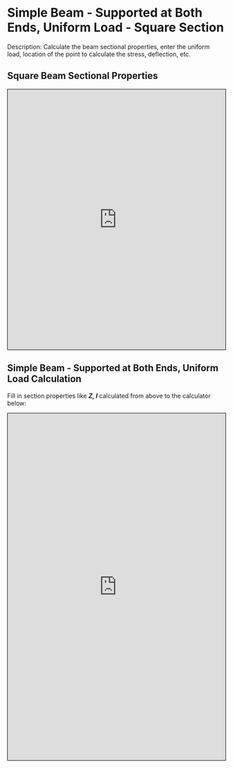 # Simple Beam - Supported at Both Ends, Uniform Load - Square Section
Description: Calculate the beam sectional properties, enter the uniform load, location of the point to calculate the stress, deflection, etc.

## Square Beam Sectional Properties
<iframe src="https://v2.donwen.com/embed/c-20210915.222913664-e3d-0c74d9-5de9c1"
  width="100%" height="600" style="border:1px solid black;">
</iframe>

## Simple Beam - Supported at Both Ends, Uniform Load Calculation
Fill in section properties like ***Z, I*** calculated from above to the calculator below:  
<iframe src="https://v2.donwen.com/embed/c-20220625.004602085-e3d-014446-50ea4e"
  width="100%" height="800" style="border:1px solid black;">
</iframe>
